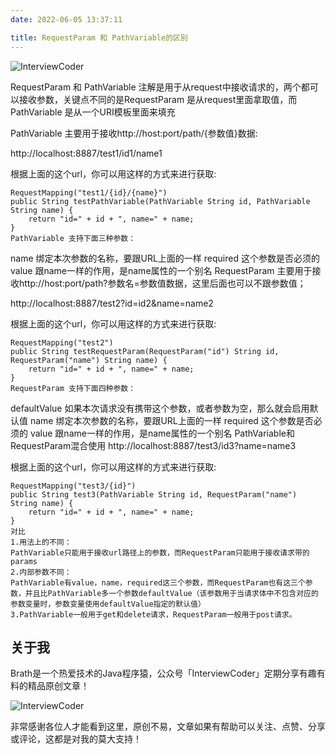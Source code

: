 ```yaml
---
date: 2022-06-05 13:37:11

title: RequestParam 和 PathVariable的区别
---
```


![InterviewCoder](https://brath4.oss-cn-shenzhen.aliyuncs.com/picgo/%E6%89%AB%E7%A0%81_%E6%90%9C%E7%B4%A2%E8%81%94%E5%90%88%E4%BC%A0%E6%92%AD%E6%A0%B7%E5%BC%8F-%E6%A0%87%E5%87%86%E8%89%B2%E7%89%88.png)



RequestParam 和 PathVariable 注解是用于从request中接收请求的，两个都可以接收参数，关键点不同的是RequestParam 是从request里面拿取值，而 PathVariable 是从一个URI模板里面来填充

PathVariable
主要用于接收http://host:port/path/{参数值}数据:

http://localhost:8887/test1/id1/name1

根据上面的这个url，你可以用这样的方式来进行获取:

    RequestMapping("test1/{id}/{name}")
    public String testPathVariable(PathVariable String id, PathVariable String name) {
        return "id=" + id + ", name=" + name;
    }
    PathVariable 支持下面三种参数：
name 绑定本次参数的名称，要跟URL上面的一样
required 这个参数是否必须的
value 跟name一样的作用，是name属性的一个别名
RequestParam
主要用于接收http://host:port/path?参数名=参数值数据，这里后面也可以不跟参数值；

http://localhost:8887/test2?id=id2&name=name2

根据上面的这个url，你可以用这样的方式来进行获取:

    RequestMapping("test2")
    public String testRequestParam(RequestParam("id") String id, RequestParam("name") String name) {
        return "id=" + id + ", name=" + name;
    }
    RequestParam 支持下面四种参数：
defaultValue 如果本次请求没有携带这个参数，或者参数为空，那么就会启用默认值
name 绑定本次参数的名称，要跟URL上面的一样
required 这个参数是否必须的
value 跟name一样的作用，是name属性的一个别名
PathVariable和RequestParam混合使用
http://localhost:8887/test3/id3?name=name3

根据上面的这个url，你可以用这样的方式来进行获取:

    RequestMapping("test3/{id}")
    public String test3(PathVariable String id, RequestParam("name") String name) {
        return "id=" + id + ", name=" + name;
    }
    对比
    1.用法上的不同：
    PathVariable只能用于接收url路径上的参数，而RequestParam只能用于接收请求带的params
    2.内部参数不同：
    PathVariable有value，name，required这三个参数，而RequestParam也有这三个参数，并且比PathVariable多一个参数defaultValue（该参数用于当请求体中不包含对应的参数变量时，参数变量使用defaultValue指定的默认值）
    3.PathVariable一般用于get和delete请求，RequestParam一般用于post请求。
## 关于我

Brath是一个热爱技术的Java程序猿，公众号「InterviewCoder」定期分享有趣有料的精品原创文章！

![InterviewCoder](https://brath4.oss-cn-shenzhen.aliyuncs.com/picgo/%E4%BA%8C%E7%BB%B4%E7%A0%81plus.png)

非常感谢各位人才能看到这里，原创不易，文章如果有帮助可以关注、点赞、分享或评论，这都是对我的莫大支持！
